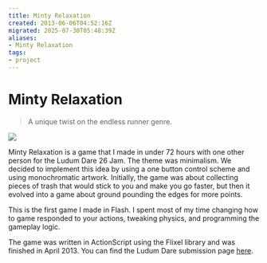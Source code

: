 ```yaml
---
title: Minty Relaxation
created: 2013-06-06T04:52:16Z
migrated: 2025-07-30T05:48:39Z
aliases:
- Minty Relaxation
tags:
- project
---
```


# Minty Relaxation

> A unique twist on the endless runner genre.

![](https://www.youtube.com/watch?v=OVYd90r4Z48)

Minty Relaxation is a game that I made in under 72 hours with one other person for the Ludum Dare 26 Jam. The theme was minimalism. We decided to implement this idea by using a one button control scheme and using monochromatic artwork. Initially, the game was about collecting pieces of trash that would stick to you and make you go faster, but then it evolved into a game about ground pounding the edges for more points.

This is the first game I made in Flash. I spent most of my time changing how to game responded to your actions, tweaking physics, and programming the gameplay logic.

The game was written in ActionScript using the Flixel library and was finished in April 2013. You can find the Ludum Dare submission page [here](http://www.ludumdare.com/compo/ludum-dare-26/?action=preview&uid=21625).
